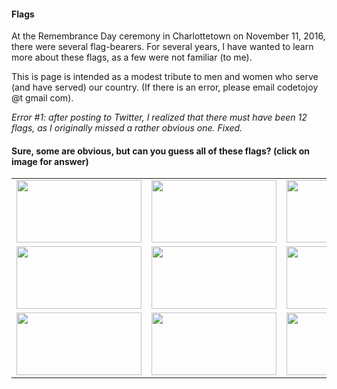 
#### Flags

At the Remembrance Day ceremony in Charlottetown on November 11, 2016, there were several flag-bearers. For several years, I have wanted to learn more about these flags, as a few were not familiar (to me).

This is page is intended as a modest tribute to men and women who serve (and have served) our country. (If there is an error, please email codetojoy @t gmail com). 

*Error #1: after posting to Twitter, I realized that there must have been 12 flags, as I originally missed a rather obvious one. Fixed.*

#### Sure, some are obvious, but can you guess all of these flags? (click on image for answer)

|         |         |         |         |
|:-------:|:-------:|:-------:|:-------:|
| <a href="https://en.wikipedia.org/wiki/Flag_of_Canada"> <img src="https://upload.wikimedia.org/wikipedia/en/thumb/c/cf/Flag_of_Canada.svg/1280px-Flag_of_Canada.svg.png" height="100" width="200"></img> </a> | <a href="https://en.wikipedia.org/wiki/Canadian_Armed_Forces"> <img src="https://upload.wikimedia.org/wikipedia/commons/c/c6/Canadian_Forces_Flag.svg" height="100" width="200"></img> </a> | <a href="https://en.wikipedia.org/wiki/Canadian_Naval_Ensign"> <img src="https://upload.wikimedia.org/wikipedia/commons/b/ba/Naval_Ensign_of_Canada.svg" height="100" width="200"></img> </a> | <a href="https://en.wikipedia.org/wiki/Canadian_Red_Ensign"> <img src="https://upload.wikimedia.org/wikipedia/commons/d/da/Canadian_Red_Ensign_%281957-1965%29.svg" height="100" width="200"></img> </a> |
| <a href="https://en.wikipedia.org/wiki/Charlottetown"> <img src="https://upload.wikimedia.org/wikipedia/commons/f/f6/Flag_of_Charlottetown.svg" height="100" width="200"></img> </a> | <a href="https://en.wikipedia.org/wiki/Flag_of_NATO"> <img src="https://upload.wikimedia.org/wikipedia/commons/3/37/Flag_of_NATO.svg" height="100" width="200"></img> </a> |  <a href="https://en.wikipedia.org/wiki/Royal_Canadian_Air_Force_Ensign"> <img src="https://upload.wikimedia.org/wikipedia/commons/4/42/Royal_Canadian_Air_Force_ensign.svg" height="100" width="200"></img> </a> |  <a href="http://www.legion.ca/who-we-are/ritual-and-awards/flag-protocol"> <img src="http://www.legion.ca/wp-content/uploads/2014/05/LegionBanner-370x245.jpg" height="100" width="200"></img> </a> | 
| <a href="https://en.wikipedia.org/wiki/Royal_Canadian_Mounted_Police"> <img src="https://upload.wikimedia.org/wikipedia/commons/c/cb/Flag_of_the_RCMP.svg" height="100" width="200"></img> </a> | <a href="https://en.wikipedia.org/wiki/Union_Jack"> <img src="https://upload.wikimedia.org/wikipedia/en/a/ae/Flag_of_the_United_Kingdom.svg" height="100" width="200"></img> </a> | <a href="https://en.wikipedia.org/wiki/Flag_of_the_United_Nations"> <img src="https://upload.wikimedia.org/wikipedia/commons/2/2f/Flag_of_the_United_Nations.svg" height="100" width="200"></img> </a> | <a href="https://en.wikipedia.org/wiki/Flag_of_Prince_Edward_Island#/media/File:Flag_of_Prince_Edward_Island.svg"> <img src="https://en.wikipedia.org/wiki/Flag_of_Prince_Edward_Island" height="100" width="200"></img> </a> |

